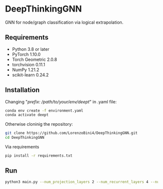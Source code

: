 # DeepThinkingGNN
GNN for node/graph classification via logical extrapolation.

## Requirements

- Python 3.8 or later
- PyTorch 1.10.0 
- Torch Geometric 2.0.8 
- torchvision 0.11.1
- NumPy 1.21.2
- scikit-learn 0.24.2

## Installation

Changing "*prefix: /path/to/your/env/deept*" in .yaml file:
```bash
conda env create -f environment.yaml
conda activate deept
```

Otherwise cloninig the repository:

```bash
git clone https://github.com/LorenzoBini4/DeepThinkingGNN.git
cd DeepThinkingGNN
```
Via requirements
```bash
pip install -r requirements.txt
````

## Run
```bash
python3 main.py --num_projection_layers 2 --num_recurrent_layers 4 --num_output_layers 2 --train_iterations 2 --test_iterations 3
```
